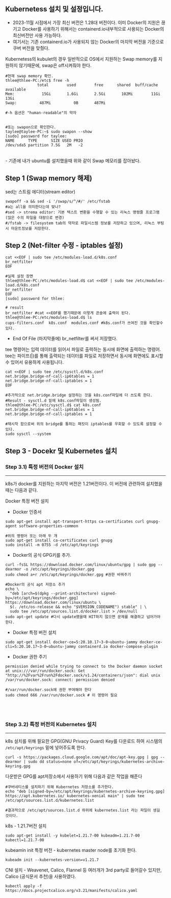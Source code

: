 ## Kubernetess 설치 및 설정입니다. <br>

- 2023-11월 시점에서 가장 최신 버전은 1.28대 버전이다. 이미 Docker의 지원은 끊기고 Docker를 사용하기 위해서는 containerd.io내부적으로 사용되는 Docker의 최신버전만 사용 가능하다. <br>
- 여기서는 기존 containerd.io가 사용되지 않는 Docker의 마지막 버전을 기준으로 쿠버 버전을 맞췄다.

 Kubernetess의 kubulet의 경우 일반적으로 OS에서 지원하는 Swap memory를 지원하지 않기때문에, swap은 off시켜줘야 한다.<br>


 ``` shell
#현재 swap memory 확인.
thlee@thlee-PC:/etc$ free -h
               total        used        free      shared  buff/cache   available
Mem:            15Gi       1.6Gi       2.5Gi       102Mi        11Gi        13Gi
Swap:          487Mi          0B       487Mi

#-h 옵션은 "human-readable"의 약자


#또는 swapon으로 확인한다.
taylee@taylee-PC:~$ sudo swapon --show
[sudo] password for taylee: 
NAME      TYPE      SIZE USED PRIO
/dev/sda5 partition 7.5G   2M   -2
```
<br>
- 기존에 내가 ubuntu를 설치했을때 위와 같이 Swap 메모리를 잡아놨다. 


## Step 1 (Swap memory 해제)
sed는 스트림 에디터(stream editor) 

``` shell
swapoff -a && sed -i '/swap/s/^/#/' /etc/fstab 
#a는 all을 의미한다는데 맞나?
#sed -> strema editor: 기본 텍스트 변환을 수행할 수 있는 리눅스 명령줄 프로그램 (많은 수의 파일을 대량으로 변경)
#/fstab -> filesystem tab의 약자로 파일시스템 정보를 저장하고 있으며, 리눅스 부팅시 마운트정보를 저장한다.

```

## Step 2 (Net-filter 수정 - iptables 설정)
``` shell
cat <<EOF | sudo tee /etc/modules-load.d/k8s.conf
br_netfilter
EOF

#실제 설정 장면
thlee@thlee-PC:/etc/modules-load.d$ cat <<EOF | sudo tee /etc/modules-load.d/k8s.conf
br_netfilter
EOF
[sudo] password for thlee: 

# result
br_netfilter #cat <<EOF를 했기때문에 이렇게 콘솔에 출력이 된다.
thlee@thlee-PC:/etc/modules-load.d$ ls
cups-filters.conf  k8s.conf  modules.conf #k8s.conf가 쓰여진 것을 확인할수 있다.
```
* End Of File (마지막줄에) br_netfilter를 써서 저장했다.

 tee 명령어는 입력 데이터를 읽어서 파일로 출력하는 동시에 화면에 출력하는 명령어. tee는 파이프(|)를 통해 출력되는 데이터를 파일로 저장하면서 동시에 화면에도 표시할 수 있어서 유용하게 사용됩니다.

 ``` shell
cat <<EOF | sudo tee /etc/sysctl.d/k8s.conf
net.bridge.bridge-nf-call-ip6tables = 1
net.bridge.bridge-nf-call-iptables = 1
EOF

#추가적으로 net.bridge.bridge 설정하는 것을 k8s.conf파일에 더 쓰도록 한다. 
#Result - sysctl.d 밑에 k8s.conf파일이 생성됨.
thlee@thlee-PC:/etc/sysctl.d$ cat k8s.conf 
net.bridge.bridge-nf-call-ip6tables = 1
net.bridge.bridge-nf-call-iptables = 1

#재시작 함으로써 위의 bridge를 통하는 패킷이 iptables를 우회할 수 있도록 설정할 수 있다.
sudo sysctl --system
```

## Step 3 - Docekr 및 Kubernetes 설치

### Step 3.1) 특정 버전의 Docker 설치
---
k8s가 docker를 지원하는 마지막 버전은 1.21버전이다. 이 버전에 관련하여 설치했을때는 다음과 같다.

Docker 특정 버전 설치

- Docker 인증서
``` shell
sudo apt-get install apt-transport-https ca-certificates curl gnupg-agent software-properties-common

#위의 명령어 또는 아래 두 개
sudo apt-get install ca-certificates curl gnupg
sudo install -m 0755 -d /etc/apt/keyrings
```

- Docker의 공식 GPG키를 추가. 
```shell
curl -fsSL https://download.docker.com/linux/ubuntu/gpg | sudo gpg --dearmor -o /etc/apt/keyrings/docker.gpg
sudo chmod a+r /etc/apt/keyrings/docker.gpg #권한 바꿔주기

#Docker의 공식 apt 저장소 추가
echo \
  "deb [arch=$(dpkg --print-architecture) signed-by=/etc/apt/keyrings/docker.gpg] https://download.docker.com/linux/ubuntu \
  $(. /etc/os-release && echo "$VERSION_CODENAME") stable" | \
  sudo tee /etc/apt/sources.list.d/docker.list > /dev/null
sudo apt-get update #다시 update했을때 HIT하지 않으면 문제를 해결하고 넘어가야 한다.
```

- Docker 특정 버전 설치
``` shell
sudo apt-get install docker-ce=5:20.10.17~3-0~ubuntu-jammy docker-ce-cli=5:20.10.17~3-0~ubuntu-jammy containerd.io docker-compose-plugin
```

- Docker 권한 주기
``` shell
permission denied while trying to connect to the Docker daemon socket at unix:///var/run/docker.sock: Get "http://%2Fvar%2Frun%2Fdocker.sock/v1.24/containers/json": dial unix /var/run/docker.sock: connect: permission denied

#/var/run/docker.sock에 권한 부여해야 한다 
sudo chmod 666 /var/run/docker.sock # 이 명령어 필요
```

<br><br>

### Step 3.2) 특정 버전의 Kubernetes 설치
----------------------------------------------------------------------------------------------------------------------------------------------------------------------------------------------------

k8s 설치를 위해 필요한 GPG(GNU Privacy Guard) Key를 다운로드 하여 시스템의 ```/etc/apt/keyrings``` 밑에 넣어주도록 한다. 
``` shell
curl -s https://packages.cloud.google.com/apt/doc/apt-key.gpg | gpg --dearmor | sudo dd status=none of=/etc/apt/keyrings/kubernetes-archive-keyring.gpg
```

다운받은 GPG를 apt저장소에서 사용하기 위해 다음과 같은 작업을 해준다 
``` shell
#쿠버네티스를 설치하기 위해 Kubernetes 저장소를 추가한다.
echo "deb [signed-by=/etc/apt/keyrings/kubernetes-archive-keyring.gpg] https://apt.kubernetes.io/ kubernetes-xenial main" | sudo tee /etc/apt/sources.list.d/kubernetes.list

#결과적으로 /etc/apt/sources.list.d 하위에 kubernetes.list 라는 파일이 생길 것이다.
```

k8s - 1.21.7버전 설치
``` shell
sudo apt-get install -y kubelet=1.21.7-00 kubeadm=1.21.7-00 kubectl=1.21.7-00
```

kubeamin init 특정 버전 - kubernetes master node를 초기화 한다.
```shell
kubeadm init --kubernetes-version=v1.21.7
```

CNI 설치 - Weavenet, Calico, Flannel 등 여러개가 3rd party로 들어갈수 있지만, Calico (공식문서 추천)을 사용하였다.
```shell
kubectl apply -f https://docs.projectcalico.org/v3.21/manifests/calico.yaml
```
